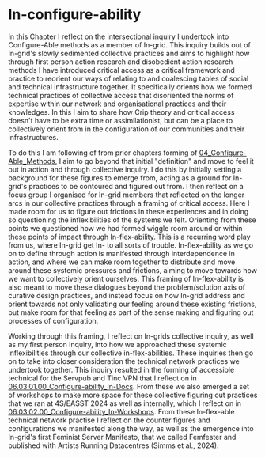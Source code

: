 # In-configure-ability

In this Chapter I reflect on the intersectional inquiry I undertook into Configure-Able methods as a member of In-grid. This inquiry builds out of In-grid's slowly sedimented collective practices and aims to highlight how through first person action research and disobedient action research methods I have introduced critical access as a critical framework and practice to reorient our ways of relating to and coalescing tables of social and technical infrastructure together. It specifically orients how we formed technical practices of collective access that disoriented the norms of expertise within our  network and organisational practices and their knowledges. In this I aim to share how Crip theory and critical access doesn't have to be extra time or assimilationist, but can be a place to collectively orient from in the configuration of our communities and their infrastructures.

To do this I am following of from prior chapters forming of [04_Configure-Able_Methods](../../05_Configure-Able_Methods/04_Configure-Able_Methods.md), I aim to go beyond that initial "definition" and move to feel it out in action and through collective inquiry. I do this by initially setting a background for these figures to emerge from, acting as a ground for In-grid's practices to be contoured and figured out from. I then reflect on a focus group I organised for In-grid members that reflected on the longer arcs in our collective practices through a framing of critical access. Here I made room for us to figure out frictions in these experiences and in doing so questioning the inflexibilities of the systems we felt. Orienting from these points we questioned how we had formed wiggle room around or within these points of impact through In-flex-ability. This is a recurring word play from us, where In-grid get In- to all sorts of trouble. In-flex-ability as we go on to define through action is manifested through  interdependence in action, and where we can make room together to distribute and move around these systemic pressures and frictions, aiming to move towards how we want to collectively orient ourselves. This framing of In-flex-ability is also meant to move these dialogues beyond the problem/solution axis of curative design practices, and instead focus on how In-grid address and orient towards not only validating our feeling around these existing frictions, but make room for that feeling as part of the sense making and figuring out processes of configuration.

Working through this framing, I reflect on In-grids collective inquiry, as well as my first person inquiry, into how we approached these systemic inflexibilities through our collective in-flex-abilities. These inquiries then go on to take into closer consideration the technical network practices we undertook together. This inquiry resulted in the forming of accessible technical for the Servpub and Tinc VPN that I reflect on in [06.03.01.00_Configure-ability_In-Docs](06.03.01.00_Configure-ability_In-Docs.md). From these we also emerged a set of workshops to make more space for these collective figuring out practices that we ran at 4S/EASST 2024 as well as internally, which I reflect on in [06.03.02.00_Configure-ability_In-Workshops](06.03.02.00_Configure-ability_In-Workshops.md). From these In-flex-able technical network practise I reflect on the counter figures and configurations we manifested along the way, as well as the emergence into In-grid's first Feminist Server Manifesto, that we called Femfester and published with Artists Running Datacentres (Simms et al., 2024). 



